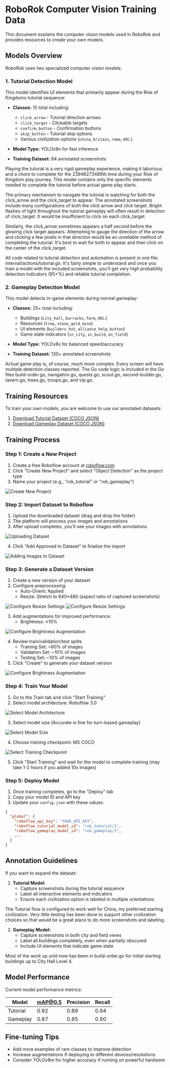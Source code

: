 # RoboRok Computer Vision Training Data

This document explains the computer vision models used in RoboRok and provides resources to create your own models.

## Models Overview

RoboRok uses two specialized computer vision models:

### 1. Tutorial Detection Model

This model identifies UI elements that primarily appear during the Rise of Kingdoms tutorial sequence:

- **Classes:** 15 total including:
  - `click_arrow` - Tutorial direction arrows
  - `click_target` - Clickable targets
  - `confirm_button` - Confirmation buttons
  - `skip_button` - Tutorial skip options
  - Various civilization options (`china`, `britain`, `rome`, etc.)

- **Model Type:** YOLOv8n for fast inference
- **Training Dataset:** 84 annotated screenshots

Playing the tutorial is a very rigid gameplay experience, making it laborious and a chore to complete for the 23948273489th time during your Rise of Kingdom play journey. This model contains only the specific elements needed to complete the tutorial before actual game play starts.

The primary mechanism to navigate the tutorial is watching for both the click_arrow and the click_target to appear. The annotated screenshots include many configurations of both the click arrow and click target. Bright flashes of light throughout the tutorial gameplay will often result in detection of click_target. It would be insufficient to click on each click_target.  

Similarly, the click_arrow sometimes appears a half second before the glowing click target appears. Attempting to gauge the direction of the arrow and clicking a few pixels in that direction would be an unreliable method of completing the tutorial. It's best to wait for both to appear and then click on the center of the click_target.  

All code related to tutorial detection and automation is present in one file: internal/actions/tutorial.go. It's fairly simple to understand and once you train a model with the included screenshots, you'll get very high probability detection indicators (95+%) and reliable tutorial completion.

### 2. Gameplay Detection Model

This model detects in-game elements during normal gameplay:

- **Classes:** 25+ total including:
  - Buildings (`city_hall`, `barracks`, `farm`, etc.)
  - Resources (`tree`, `stone`, `gold_mine`)
  - UI elements (`builders_hut`, `alliance_help_button`)
  - Game state indicators (`in_city`, `in_build`, `on_field`)

- **Model Type:** YOLOv8s for balanced speed/accuracy
- **Training Dataset:** 130+ annotated screenshots

Actual game play is, of course, much more complex. Every screen will have multiple detection classes reported. The Go code logic is included in the Go files build-order.go, navigation.go, quests.go, scout.go, second-builder.go, tavern.go, trees.go, troops.go, and vip.go.

## Training Resources

To train your own models, you are welcome to use our annotated datasets:

1. [Download Tutorial Dataset (COCO JSON)](https://drive.google.com/file/d/1o1_uxwquFUdRF7H27NZo49rKIhQ5BpA5/view?usp=sharing)
2. [Download Gameplay Dataset (COCO JSON)](https://drive.google.com/file/d/1nUejCGeHmUt_EK4fsrqm-GVG5-A0Jf9r/view?usp=sharing)

## Training Process

### Step 1: Create a New Project

1. Create a free Roboflow account at [roboflow.com](https://roboflow.com)
2. Click "Create New Project" and select "Object Detection" as the project type
3. Name your project (e.g., "rok_tutorial" or "rok_gameplay")

![Create New Project](images/newproject1.png)

### Step 2: Import Dataset to Roboflow

1. Upload the downloaded dataset (drag and drop the folder)
2. The platform will process your images and annotations
3. After upload completes, you'll see your images with annotations

![Uploading Dataset](images/newproject2.png)

4. Click "Add Approved to Dataset" to finalize the import

![Adding Images to Dataset](images/newproject4.png)

### Step 3: Generate a Dataset Version

1. Create a new version of your dataset
2. Configure preprocessing:
   - Auto-Orient: Applied
   - Resize: Stretch to 640×480 (aspect ratio of captured screenshots)

![Configure Resize Settings](images/newproject7.png)
![Configure Resize Settings](images/newproject8.png)

3. Add augmentations for improved performance:
   - Brightness: ±10%

![Configure Brightness Augmentation](images/newproject9.png)

4. Review train/validation/test splits
   - Training Set: ~80% of images
   - Validation Set: ~10% of images 
   - Testing Set: ~10% of images
5. Click "Create" to generate your dataset version

![Configure Brightness Augmentation](images/newproject10.png)

### Step 4: Train Your Model

1. Go to the Train tab and click "Start Training"
2. Select model architecture: Roboflow 3.0

![Select Model Architecture](images/newproject12.png)

3. Select model size (Accurate is fine for turn-based gameplay)

![Select Model Size](images/newproject13.png)

4. Choose training checkpoint: MS COCO

![Select Training Checkpoint](images/newproject14.png)

5. Click "Start Training" and wait for the model to complete training (may take 1-2 hours if you added 10x images)

### Step 5: Deploy Model

1. Once training completes, go to the "Deploy" tab
2. Copy your model ID and API key
3. Update your `config.json` with these values:

```json
{
  "global": {
    "roboflow_api_key": "YOUR_API_KEY",
    "roboflow_tutorial_model_id": "rok_tutorial/1",
    "roboflow_gameplay_model_id": "rok_gameplay/1",
    ...
  }
}
```

## Annotation Guidelines

If you want to expand the dataset:

1. **Tutorial Model:**
   - Capture screenshots during the tutorial sequence
   - Label all interactive elements and indicators
   - Ensure each civilization option is labeled in multiple orientations
   
The Tutorial flow is configured to work well for China, my preferred starting civilization. Very little testing has been done to support other civilization choices so that would be a great place to do more screenshots and labeling.

2. **Gameplay Model:**
   - Capture screenshots in both city and field views
   - Label all buildings completely, even when partially obscured
   - Include UI elements that indicate game state

Most of the work up until now has been in build-order.go for initial starting buildings up to City Hall Level 4.

## Model Performance

Current model performance metrics:

| Model | mAP@0.5 | Precision | Recall |
|-------|---------|-----------|--------|
| Tutorial | 0.92 | 0.89 | 0.94 |
| Gameplay | 0.87 | 0.85 | 0.90 |

## Fine-tuning Tips

- Add more examples of rare classes to improve detection
- Increase augmentations if deploying to different devices/resolutions
- Consider YOLOv8m for higher accuracy if running on powerful hardware